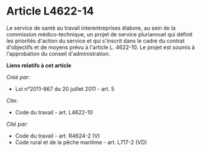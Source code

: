 # Article L4622-14

Le service de santé au travail interentreprises élabore, au sein de la commission médico-technique, un projet de service
pluriannuel qui définit les priorités d'action du service et qui s'inscrit dans le cadre du contrat d'objectifs et de moyens
prévu à l'article L. 4622-10. Le projet est soumis à l'approbation du conseil d'administration.

**Liens relatifs à cet article**

_Créé par_:

  - Loi n°2011-867 du 20 juillet 2011 - art. 5

_Cite_:

  - Code du travail - art. L4622-10

_Cité par_:

  - Code du travail - art. R4624-2 (V)
  - Code rural et de la pêche maritime - art. L717-2 (VD)
